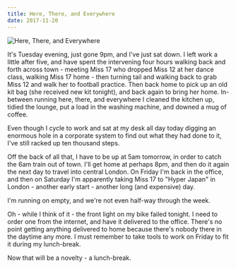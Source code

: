 ```yaml
---
title: Here, There, and Everywhere
date: 2017-11-20
---
```


![Here, There, and Everywhere](https://source.unsplash.com/LuQ2ex5HY3c/1600x900)

It's Tuesday evening, just gone 9pm, and I've just sat down. I left work a little after five, and have spent the intervening four hours walking back and forth across town - meeting Miss 17 who dropped Miss 12 at her dance class, walking Miss 17 home - then turning tail and walking back to grab Miss 12 and walk her to football practice. Then back home to pick up an old kit bag (she received new kit tonight), and back again to bring her home. In-between running here, there, and everywhere I cleaned the kitchen up, tidied the lounge, put a load in the washing machine, and downed a mug of coffee.

Even though I cycle to work and sat at my desk all day today digging an enormous hole in a corporate system to find out what they had done to it, I've still racked up ten thousand steps.

Off the back of all that, I have to be up at 5am tomorrow, in order to catch the 6am train out of town. I'll get home at perhaps 8pm, and then do it again the next day to travel into central London. On Friday I'm back in the office, and then on Saturday I'm apparently taking Miss 17 to "Hyper Japan" in London -  another early start - another long (and expensive) day.

I'm running on empty, and we're not even half-way through the week.

Oh - while I think of it - the front light on my bike failed tonight. I need to order one from the internet, and have it delivered to the office. There's no point getting anything delivered to home because there's nobody there in the daytime any more. I must remember to take tools to work on Friday to fit it during my lunch-break.

Now that will be a novelty - a lunch-break.